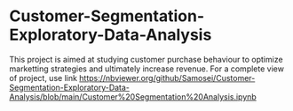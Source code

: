 # Customer-Segmentation-Exploratory-Data-Analysis
This project is aimed at studying customer purchase behaviour to optimize marketting strategies and ultimately increase revenue.
For a complete view of project, use link
https://nbviewer.org/github/Samosei/Customer-Segmentation-Exploratory-Data-Analysis/blob/main/Customer%20Segmentation%20Analysis.ipynb
